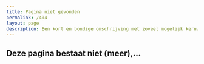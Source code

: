 ```yaml
---
title: Pagina niet gevonden
permalink: /404
layout: page
description: Een kort en bondige omschrijving met zoveel mogelijk kernwoorden
---
```

## Deze pagina bestaat niet (meer),...
